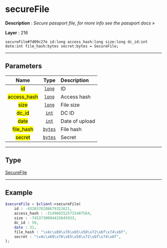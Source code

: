 # secureFile

**Description** : *Secure passport file, for more info see the passport docs &raquo;*

**Layer** : 216

```tl
secureFile#7d09c27e id:long access_hash:long size:long dc_id:int date:int file_hash:bytes secret:bytes = SecureFile;
```

---

## Parameters

| Name | Type | Description |
| :---: | :---: | :--- |
| <mark>id</mark> | [`long`](type/long) | ID |
| <mark>access_hash</mark> | [`long`](type/long) | Access hash |
| <mark>size</mark> | [`long`](type/long) | File size |
| <mark>dc_id</mark> | [`int`](type/int) | DC ID |
| <mark>date</mark> | [`int`](type/int) | Date of upload |
| <mark>file_hash</mark> | [`bytes`](type/bytes) | File hash |
| <mark>secret</mark> | [`bytes`](type/bytes) | Secret |

---

## Type

[SecureFile](type/SecureFile)

---

## Example

```php
$secureFile = $client->secureFile(
	id : -4326578288679322621,
	access_hash : -3149602525715407564,
	size : -7453730004433645933,
	dc_id : 59,
	date : 31,
	file_hash : "\x4c\x69\x76\x65\x50\x72\x6f\x74\x6f",
	secret : "\x4c\x69\x76\x65\x50\x72\x6f\x74\x6f",
);
```